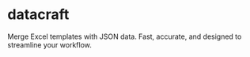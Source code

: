 # datacraft
Merge Excel templates with JSON data. Fast, accurate, and designed to streamline your workflow.
